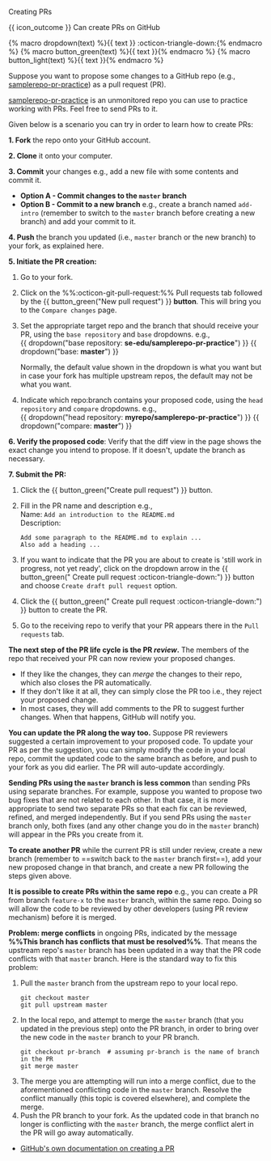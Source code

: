 <span id="title">Creating PRs</span>

<span id="outcomes">{{ icon_outcome }} Can create PRs on GitHub</span>

{% macro dropdown(text) %}<span class="btn btn-light border">{{ text }} :octicon-triangle-down:</span>{% endmacro %}
{% macro button_green(text) %}<span class="btn btn-success ps-1 pe-1 pb-0 pt-0">{{ text }}</span>{% endmacro %}
{% macro button_light(text) %}<span class="btn btn-light ps-1 pe-1 pb-0 pt-0 border">{{ text }}</span>{% endmacro %}

<div id="body">

Suppose you want to propose some changes to a GitHub repo (e.g., [samplerepo-pr-practice](https://github.com/se-edu/samplerepo-pr-practice)) as a <trigger trigger="click" for="modal:githubPullRequests-rcsPullRequests">pull request (PR)</trigger>.

<box type="tip" seamless>

[samplerepo-pr-practice](https://github.com/se-edu/samplerepo-pr-practice) is an unmonitored repo you can use to practice working with PRs. Feel free to send PRs to it.
</box>

Given below is a scenario you can try in order to learn how to create PRs:

<modal large header="Project Management → Revision Control → Remote Repositories →" id="modal:githubPullRequests-rcsPullRequests">
  <include src="..\..\revisionControl\remoteRepositories\text.md#section-pull-request"/>
</modal>

**1. Fork** the repo onto your GitHub account.

**2. Clone** it onto your computer.

**3. Commit** your changes e.g., add a new file with some contents and commit it.
* **Option A - Commit changes to the `master` branch**
* **Option B - Commit to a new branch** e.g., create a branch named `add-intro` (remember to switch to the `master` branch before creating a new branch) and add your commit to it.

**4. Push** the branch you updated (i.e., `master` branch or the new branch) to your fork, as explained <trigger trigger="click" for="modal:createPr-pushBranch">here</trigger>.

<modal large header="Git & GitHub → Remote Branches →" id="modal:createPr-pushBranch">
  <include src="../remoteBranches/text.md#body"/>
</modal>

**5. Initiate the PR creation:**

1. Go to your fork.
1. Click on the <span class="tab">%%:octicon-git-pull-request:%% Pull requests</span> tab followed by the {{ button_green("New pull request") }} **button**. This will bring you to the `Compare changes` page.
1. Set the appropriate target repo and the branch that should receive your PR, using the `base repository` and `base` dropdowns. e.g.,<br>
   {{ dropdown("base repository: **se-edu/samplerepo-pr-practice**") }} {{ dropdown("base: **master**") }}<br>

   <box type="info" seamless>

   Normally, the default value shown in the dropdown is what you want but in case your fork has <popover content="e.g., the repo you forked from is also a fork of a another repo, which means both of those are considered upstream repos of your fork">multiple upstream repos</popover>, the default may not be what you want.

   </box>
1. Indicate which repo:branch contains your proposed code, using the `head repository` and `compare` dropdowns. e.g.,<br>
  {{ dropdown("head repository: **myrepo/samplerepo-pr-practice**") }} {{ dropdown("compare: **master**") }}<br>

**6. Verify the proposed code**: Verify that the diff view in the page shows the exact change you intend to propose. If it doesn't, <tooltip content="commit the new code and push to the branch">update the branch</tooltip> as necessary.

**7. Submit the PR:**

<span id="submit-the-pr">

1. Click the {{ button_green("Create pull request") }} button.

1. Fill in the PR name and description e.g.,<br>
   Name: `Add an introduction to the README.md`<br>
   Description:
   ```{.no-line-numbers}
   Add some paragraph to the README.md to explain ...
   Also add a heading ...
   ```
1. If you want to indicate that the PR you are about to create is 'still work in progress, not yet ready', click on the dropdown arrow in the {{ button_green(" Create pull request :octicon-triangle-down:") }} button and choose `Create draft pull request` option.
1. Click the {{ button_green(" Create pull request :octicon-triangle-down:") }} button to create the PR.<br>
1. Go to the receiving repo to verify that your PR appears there in the `Pull requests` tab.
</span>


**The next step of the PR life cycle is the PR _review_.** The members of the repo that received your PR can now review your proposed changes.
* If they like the changes, they can _merge_ the changes to their repo, which also closes the PR automatically.
* If they don't like it at all, they can simply close the PR too i.e., they reject your proposed change.
* In most cases, they will add comments to the PR to suggest further changes. When that happens, GitHub will notify you.

**You can update the PR along the way too.** Suppose PR reviewers suggested a certain improvement to your proposed code. To update your PR as per the suggestion, you can simply modify the code in your local repo, commit the updated code to the same branch as before, and push to your fork as you did earlier. The PR will auto-update accordingly.

**Sending PRs using the `master` branch is less common** than sending PRs using separate branches. For example, suppose you wanted to propose two bug fixes that are not related to each other. In that case, it is more appropriate to send two separate PRs so that each fix can be reviewed, refined, and merged independently. But if you send PRs using the `master` branch only, both fixes (and any other change you do in the `master` branch) will appear in the PRs you create from it.

**To create another PR** while the current PR is still under review, create a new branch (remember to ==switch back to the `master` branch first==), add your new proposed change in that branch, and create a new PR following the steps given above.

**It is possible to create PRs within the same repo** e.g., you can create a PR from branch `feature-x` to the `master` branch, within the same repo. Doing so will allow the code to be reviewed by other developers (using PR review mechanism) before it is merged.

**Problem: merge conflicts** in ongoing PRs, indicated by the message **%%This branch has conflicts that must be resolved%%**. That means the upstream repo's `master` branch has been updated in a way that the PR code conflicts with that `master` branch. Here is the standard way to fix this problem:
1. Pull the `master` branch from the upstream repo to your local repo.
   ```{.no-line-numbers}
   git checkout master
   git pull upstream master
   ```
1. In the local repo, and attempt to merge the `master` branch (that you updated in the previous step) onto the PR branch, in order to bring over the new code in the `master` branch to your PR branch.
   ```{.no-line-numbers}
   git checkout pr-branch  # assuming pr-branch is the name of branch in the PR
   git merge master
   ```
1. The merge you are attempting will run into a merge conflict, due to the aforementioned conflicting code in the `master` branch.
   Resolve the conflict manually (this topic is covered <trigger trigger="click" for="modal:createPr-mergeConflicts">elsewhere</trigger>), and complete the merge.
1. Push the PR branch to your fork. As the updated code in that branch no longer is conflicting with the `master` branch, the merge conflict alert in the PR will go away automatically.

<modal large header="Git & GitHub → Dealing with merge conflicts →" id="modal:createPr-mergeConflicts">
<include src="../mergeConflicts/text.md"/>
</modal>

<panel header="{{ icon_resource }} Resources" expanded>

* [GitHub's own documentation on creating a PR](https://help.github.com/articles/creating-a-pull-request/)

</panel>

</div>

<div id="extras">
</div>
